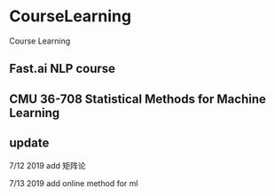 # CourseLearning
Course Learning
## Fast.ai NLP course

## CMU 36-708 Statistical Methods for Machine Learning
## update
7/12 2019 
add 矩阵论 

7/13 2019 
add online method for ml
